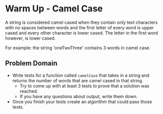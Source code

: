 # Warm Up - Camel Case

A string is considered camel cased when they contain only text characters with no spaces between words and the first letter of every word is upper cased and every other character is lower cased.  The letter in the first word however, is lower cased.  

For example: the string 'oneTwoThree' contains 3 words in camel case.

## Problem Domain

- Write tests for a function called `camelCase` that takes in a string and returns the number of words that are camel cased in that string.
  - Try to come up with at least 3 tests to prove that a solution was reached.
  - If you have any questions about output, write them down.
- Once you finish your tests create an algorithm that could pass those tests.
